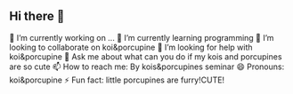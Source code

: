 ## Hi there 👋

<!--
**jam28123/jam28123** is a ✨ _special_ ✨ repository because its `README.md` (this file) appears on your GitHub profile.

Here are some ideas to get you started:

- 🔭 I’m currently working on ...
- 🌱 I’m currently learning ...
- 👯 I’m looking to collaborate on ...
- 🤔 I’m looking for help with ...
- 💬 Ask me about ...
- 📫 How to reach me: ...
- 😄 Pronouns: ...
- ⚡ Fun fact: ...
-->

🔭 I’m currently working on ...
🌱 I’m currently learning programming
👯 I’m looking to collaborate on koi&porcupine
🤔 I’m looking for help with koi&porcupine
💬 Ask me about what can you do if my kois and porcupines are so cute
📫 How to reach me: By kois&porcupines seminar
😄 Pronouns: koi&porcupine
⚡ Fun fact: little porcupines are furry!CUTE!
